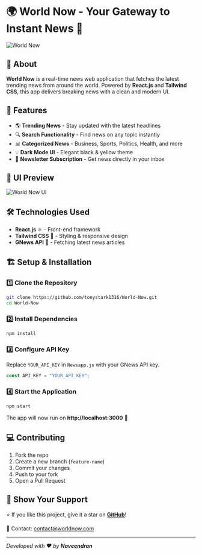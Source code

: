 # 🌍 World Now - Your Gateway to Instant News 📰

![World Now](https://via.placeholder.com/1200x400.png?text=World+Now+News)

## 📌 About

**World Now** is a real-time news web application that fetches the latest trending news from around the world. Powered by **React.js** and **Tailwind CSS**, this app delivers breaking news with a clean and modern UI.

## 🚀 Features

- 🌎 **Trending News** - Stay updated with the latest headlines
- 🔍 **Search Functionality** - Find news on any topic instantly
- 📊 **Categorized News** - Business, Sports, Politics, Health, and more
- 💡 **Dark Mode UI** - Elegant black & yellow theme
- 📩 **Newsletter Subscription** - Get news directly in your inbox

## 🎨 UI Preview

![World Now UI](https://via.placeholder.com/800x400.png?text=World+Now+UI)

## 🛠️ Technologies Used

- **React.js** ⚛️ - Front-end framework
- **Tailwind CSS** 🎨 - Styling & responsive design
- **GNews API** 📡 - Fetching latest news articles

## 🏗️ Setup & Installation

### 1️⃣ Clone the Repository
```bash
git clone https://github.com/tonystark1316/World-Now.git
cd World-Now
```

### 2️⃣ Install Dependencies
```bash
npm install
```

### 3️⃣ Configure API Key
Replace `YOUR_API_KEY` in `Newsapp.js` with your GNews API key.

```js
const API_KEY = "YOUR_API_KEY";
```

### 4️⃣ Start the Application
```bash
npm start
```

The app will now run on **http://localhost:3000** 🚀

## 💻 Contributing

1. Fork the repo
2. Create a new branch (`feature-name`)
3. Commit your changes
4. Push to your fork
5. Open a Pull Request

## 🌟 Show Your Support

⭐ If you like this project, give it a star on **[GitHub](https://github.com/tonystark1316/World-Now)**!

📧 Contact: [contact@worldnow.com](mailto:contact@worldnow.com)

---
_Developed with ❤️ by **Naveendran**_
